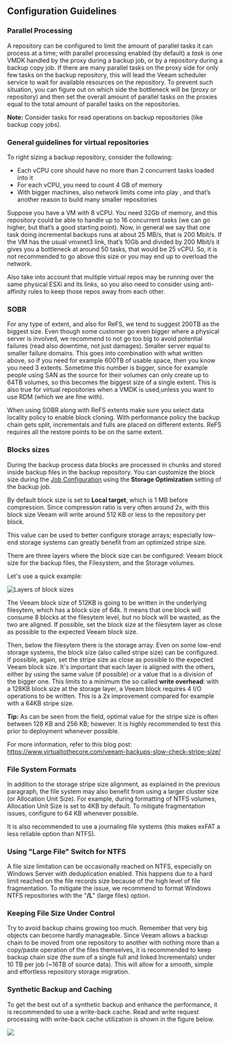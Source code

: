 ## Configuration Guidelines

### Parallel Processing
A repository can be configured to limit the amount of parallel tasks it can process at a time; with parallel processing enabled (by default) a *task* is one VMDK handled by the proxy during a backup job, or by a repository during a backup copy job. If there are many parallel tasks on the proxy side for only few tasks on the backup repository, this will lead the Veeam scheduler service to wait for available resources on the repository. To prevent such situation, you can figure out on which side the bottleneck will be (proxy or repository) and then set the overall amount of parallel tasks on the proxies equal to the total amount of parallel tasks on the repositories.

**Note:** Consider tasks for read operations on backup repositories (like backup copy jobs).

### General guidelines for virtual repositories
To right sizing a backup repository, consider the following:

- Each vCPU core should have no more than 2 concurrent tasks loaded into it
- For each vCPU, you need to count 4 GB of memory
- With bigger machines, also network limits come into play , and that’s another reason to build many smaller repositories

Suppose you have a VM with 8 vCPU. You need 32Gb of memory, and this repository could be able to handle up to 16 concurrent tasks (we can go higher, but that’s a good starting point). Now, in general we say that one task doing incremental backups runs at about 25 MB/s, that is 200 Mbit/s. If the VM has the usual vmxnet3 link, that’s 10Gb and divided by 200 Mbit/s it gives you a bottleneck at around 50 tasks, that would be 25 vCPU. So, it is not recommended to go above this size or you may end up to overload the network.

Also take into account that multiple virtual repos may be running over the same physical ESXi and its links, so you also need to consider using anti-affinity rules to keep those repos away from each other.

### SOBR
For any type of extent, and also for ReFS, we tend to suggest 200TB as the biggest size. Even though some customer go even bigger where a physical server is involved, we recommend to not go too big to avoid potential failures (read also downtime, not just damages). Smaller server equal to smaller failure domains.
This goes into combination with what written above, so if you need for example 600TB of usable space, then you know you need  3 extents. Sometime this number is bigger, since for example people using SAN as the source for their volumes can only create up to 64TB volumes, so this becomes the biggest size of a single extent. This is also true for virtual repositories when a VMDK is used,unless you want to use RDM (which we are fine with).

When using SOBR along with ReFS extents make sure you select data locality policy to enable block cloning.
With performance policy the backup chain gets split, incrementals and fulls are placed on different extents. ReFS requires all the restore points to be on the same extent.

### Blocks sizes

During the backup process data blocks are processed in chunks and stored inside backup files in the backup repository. You can customize the block size during the [Job Configuration](../job_configuration/deduplication_and_compression.html#deduplication) using the **Storage Optimization** setting of the backup job.

By default block size is set to **Local target**, which is 1 MB before compression. Since compression ratio is very often around 2x, with this block size Veeam will write around 512 KB or less to the repository per block.

This value can be used to better configure storage arrays; especially low-end storage systems can greatly benefit from an optimized stripe size.

There are three layers where the block size can be configured: Veeam block size for the backup files, the Filesystem, and the Storage volumes.

Let's use a quick example:

![Layers of block sizes](block-sizes-layers.png)

The Veeam block size of 512KB is going to be written in the underlying filesytem, which has a block size of 64k. It means that one block will consume 8 blocks at the filesytem level, but no block will be wasted, as the two are aligned. If possible, set the block size at the filesytem layer as close as possible to the expected Veeam block size.

Then, below the filesytem there is the storage array. Even on some low-end storage systems, the block size (also called stripe size) can be configured. If possible, again, set the stripe size as close as possible to the expected Veeam block size. It's important that each layer is aligned with the others, either by using the same value (if possible) or a value that is a division of the bigger one. This limits to a minimum the so called **write overhead**: with a 128KB block size at the storage layer, a Veeam block requires 4 I/O operations to be written. This is a 2x improvement compared for example with a 64KB stripe size.

**Tip:** As can be seen from the field, optimal value for the stripe size is often between 128 KB and 256 KB; however. It is highly recommended to test this prior to deployment whenever possible.

For more information, refer to this blog post: <https://www.virtualtothecore.com/veeam-backups-slow-check-stripe-size/>

### File System Formats
In addition to the storage stripe size alignment, as explained in the previous paragraph, the file system may also benefit from using a larger cluster size (or Allocation Unit Size). For example, during formatting of NTFS volumes, Allocation Unit Size is set to 4KB by default. To mitigate fragmentation issues, configure to 64 KB whenever possible.

It is also recommended to use a journaling file systems (this makes exFAT a less reliable option than NTFS).

### Using "Large File" Switch for NTFS
A file size limitation can be occasionally reached on NTFS, especially on Windows Server with deduplication enabled. This happens due to a hard limit reached on the file records size because of the  high level of file fragmentation. To mitigate the issue, we recommend to format Windows NTFS repositories with the "**/L**" (large files) option.

### Keeping File Size Under Control
Try to avoid backup chains growing too much. Remember that very big objects can become hardly manageable. Since Veeam allows a backup chain to be moved from one repository to another with nothing more than a copy/paste operation of the files themselves, it is recommended to keep backup chain size (the sum of a single full and linked Incrementals) under 10 TB per job (\~16TB of source data). This will allow for a smooth, simple and effortless repository storage migration.

### Synthetic Backup and Caching

To get the best out of a synthetic backup and enhance the performance, it is recommended to use a write-back cache. Read and write request processing with write-back cache utilization is shown in the figure below.

![](../media/image13.png)
